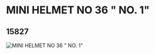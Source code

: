 # MINI  HELMET NO 36 " NO. 1"
## 15827
![MINI  HELMET NO 36 " NO. 1"](https://lc-www-live-s.legocdn.com/media/bricks/5/2/6055382.jpg)